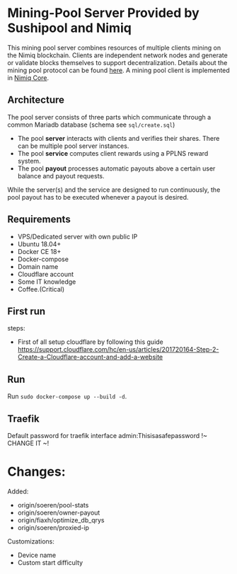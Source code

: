 # Mining-Pool Server Provided by Sushipool and Nimiq
This mining pool server combines resources of multiple clients mining on the Nimiq blockchain.
Clients are independent network nodes and generate or validate blocks themselves to support decentralization.
Details about the mining pool protocol can be found [here](https://nimiq-network.github.io/developer-reference/chapters/pool-protocol.html#mining-pool-protocol).
A mining pool client is implemented in [Nimiq Core](https://github.com/nimiq-network/core/tree/master/src/main/generic/miner).

## Architecture
The pool server consists of three parts which communicate through a common Mariadb database (schema see `sql/create.sql`)
* The pool **server** interacts with clients and verifies their shares. There can be multiple pool server instances.
* The pool **service** computes client rewards using a PPLNS reward system.
* The pool **payout** processes automatic payouts above a certain user balance and payout requests.

While the server(s) and the service are designed to run continuously, the pool payout has to be executed whenever a payout is desired.

## Requirements
- VPS/Dedicated server with own public IP
- Ubuntu 18.04+
- Docker CE 18+
- Docker-compose
- Domain name
- Cloudflare account
- Some IT knowledge
- Coffee.(Critical)

## First run
steps:
- First of all setup cloudflare by following this guide https://support.cloudflare.com/hc/en-us/articles/201720164-Step-2-Create-a-Cloudflare-account-and-add-a-website

## Run
Run `sudo docker-compose up --build -d`.


## Traefik
Default password for traefik interface admin:Thisisasafepassword !~ CHANGE IT ~!

# Changes:
Added:
- origin/soeren/pool-stats 
- origin/soeren/owner-payout
- origin/fiaxh/optimize_db_qrys
- origin/soeren/proxied-ip

Customizations:
- Device name
- Custom start difficulty
